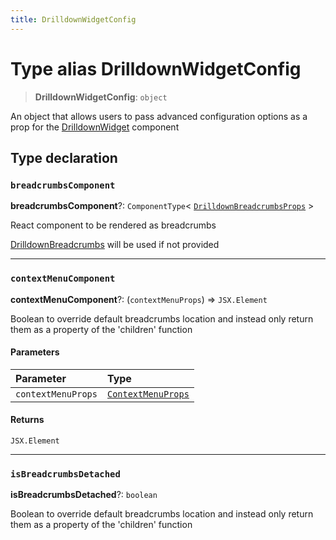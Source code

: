 ```yaml
---
title: DrilldownWidgetConfig
---
```


# Type alias DrilldownWidgetConfig

> **DrilldownWidgetConfig**: `object`

An object that allows users to pass advanced configuration options as a prop for the [DrilldownWidget](../drilldown/function.DrilldownWidget.md) component

## Type declaration

### `breadcrumbsComponent`

**breadcrumbsComponent**?: `ComponentType`\< [`DrilldownBreadcrumbsProps`](../interfaces/interface.DrilldownBreadcrumbsProps.md) \>

React component to be rendered as breadcrumbs

[DrilldownBreadcrumbs](../drilldown/function.DrilldownBreadcrumbs.md) will be used if not provided

***

### `contextMenuComponent`

**contextMenuComponent**?: (`contextMenuProps`) => `JSX.Element`

Boolean to override default breadcrumbs location and instead only return them as a property of the 'children' function

#### Parameters

| Parameter | Type |
| :------ | :------ |
| `contextMenuProps` | [`ContextMenuProps`](../interfaces/interface.ContextMenuProps.md) |

#### Returns

`JSX.Element`

***

### `isBreadcrumbsDetached`

**isBreadcrumbsDetached**?: `boolean`

Boolean to override default breadcrumbs location and instead only return them as a property of the 'children' function
